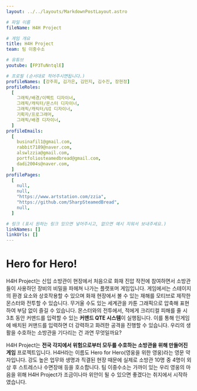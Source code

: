 ```yaml
---
layout: ../../layouts/MarkdownPostLayout.astro

# 파일 이름
fileName: H4H Project

# 게임 개요
title: H4H Project
team: 팀 이중수소

# 유튜브
youtube: [FP3TuNntqlE]

# 프로필 (순서대로 적어주시면됩니다.)
profileNames: [강주희, 김가은, 김민지, 김수진, 장현정]
profileRoles:
  [
    그래픽/배경/이펙트 디자이너,
    그래픽/캐릭터/몬스터 디자이너,
    그래픽/캐릭터/UI 디자이너,
    기획자/프로그래머,
    그래픽/배경 디자이너,
  ]
profileEmails:
  [
    businafil1@gmail.com,
    rabbit7189@naver.com,
    alswlzzia@gmail.com,
    portfoliosteamedbread@gmail.com,
    dadi2004s@naver.com,
  ]
profilePages:
  [
    null,
    null,
    "https://www.artstation.com/zzia",
    "https://github.com/SharpSteamedBread",
    null,
  ]

# 링크 (표시 원하는 링크 있으면 넣어주시고, 없으면 예시 지워서 보내주세요.)
linkNames: []
linkUrls: []
---
```


# **Hero for Hero!**

H4H Project는 신입 소방관이 현장에서 처음으로 화재 진압 작전에 참여하면서 소방관들이 사용하던 장비의 비밀을 파헤쳐 나가는 플랫포머 게임입니다.
게임에서는 스테이지의 환경 요소와 상호작용할 수 있으며 화재 현장에서 볼 수 있는 재해를 모티브로 제작한 몬스터와 전투할 수 있습니다.
무거울 수도 있는 세계관을 카툰 그래픽으로 압축해 표현하여 부담 없이 즐길 수 있습니다.
몬스터와의 전투에서, 적에게 크리티컬 피해를 줄 시 3초 동안 커맨드를 입력할 수 있는 **커맨드 QTE 시스템**이 실행됩니다.
이를 통해 인게임에 배치된 커맨드를 입력하면 더 강력하고 화려한 공격을 진행할 수 있습니다.
우리의 생활을 수호하는 소방관을 기다리는 건 과연 무엇일까요?

H4H Project는 **전국 각지에서 위험으로부터 모두를 수호하는 소방관을 위해 만들어진 게임** 프로젝트입니다.
H4H라는 이름도 Hero for Hero(영웅을 위한 영웅)라는 영문 약자입니다.
강도 높은 업무와 생명과 직결된 현장 때문에 실제로 소방관 10명 중 4명이 외상 후 스트레스나 수면장애 등을 호소합니다.
팀 이중수소는 가까이 있는 우리 영웅의 마음을 위해 H4H Project가 조금이나마 위안이 될 수 있으면 좋겠다는 취지에서 시작하였습니다.
